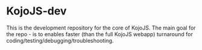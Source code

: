 # KojoJS-dev
This is the development repository for the core of KojoJS.
The main goal for the repo - is to enables faster (than the full KojoJS webapp) turnaround for coding/testing/debugging/troubleshooting.
